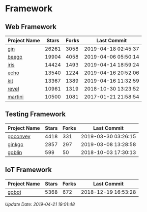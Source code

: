 # Framework

## Web Framework

| Project Name | Stars | Forks | Last Commit |
| ------------ | ----- | ----- | ----------- |
| [gin](https://github.com/gin-gonic/gin) | 26261 | 3058 | 2019-04-18 02:45:37 |
| [beego](https://github.com/astaxie/beego) | 19904 | 4058 | 2019-04-06 05:50:14 |
| [iris](https://github.com/kataras/iris) | 14424 | 1493 | 2019-04-14 18:59:24 |
| [echo](https://github.com/labstack/echo) | 13540 | 1224 | 2019-04-16 20:52:06 |
| [kit](https://github.com/go-kit/kit) | 13367 | 1389 | 2019-04-16 11:32:59 |
| [revel](https://github.com/revel/revel) | 10961 | 1319 | 2018-10-30 13:23:52 |
| [martini](https://github.com/go-martini/martini) | 10500 | 1081 | 2017-01-21 21:58:54 |

## Testing Framework

| Project Name | Stars | Forks | Last Commit |
| ------------ | ----- | ----- | ----------- |
| [goconvey](https://github.com/smartystreets/goconvey) | 4418 | 331 | 2019-03-30 03:26:15 |
| [ginkgo](https://github.com/onsi/ginkgo) | 2857 | 297 | 2019-03-08 13:28:58 |
| [goblin](https://github.com/franela/goblin) | 599 | 50 | 2018-10-03 17:30:13 |

## IoT Framework

| Project Name | Stars | Forks | Last Commit |
| ------------ | ----- | ----- | ----------- |
| [gobot](https://github.com/hybridgroup/gobot) | 5368 | 672 | 2018-12-19 16:53:28 |

*Update Date: 2019-04-21 19:01:48*